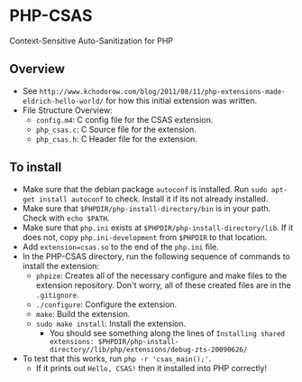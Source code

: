 # PHP-CSAS

Context-Sensitive Auto-Sanitization for PHP

## Overview
- See `http://www.kchodorow.com/blog/2011/08/11/php-extensions-made-eldrich-hello-world/` for how this initial extension was written.
- File Structure Overview:
	- `config.m4`: C config file for the CSAS extension.
	- `php_csas.c`: C Source file for the extension.
	- `php_csas.h`: C Header file for the extension.

## To install
- Make sure that the debian package `autoconf` is installed. Run `sudo apt-get install autoconf` to check. Install it if its not already installed.
- Make sure that `$PHPDIR/php-install-directory/bin` is in your path. Check with `echo $PATH`.
- Make sure that `php.ini` exists at `$PHPDIR/php-install-directory/lib`. If it does not, copy `php.ini-development` from `$PHPDIR` to that location.
- Add `extension=csas.so` to the end of the `php.ini` file.
- In the PHP-CSAS directory, run the following sequence of commands to install the extension:
	- `phpize`: Creates all of the necessary configure and make files to the extension repository. Don't worry, all of these created files are in the `.gitignore`.
	- `./configure`: Configure the extension.
	- `make`: Build the extension.
	- `sudo make install`: Install the extension.
		- You should see something along the lines of `Installing shared extensions: $PHPDIR/php-install-directory//lib/php/extensions/debug-zts-20090626/`
- To test that this works, run `php -r 'csas_main();'`.
	- If it prints out `Hello, CSAS!` then it installed into PHP correctly!
